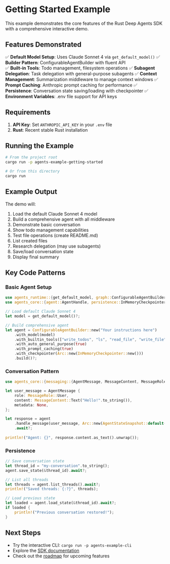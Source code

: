 # Getting Started Example

This example demonstrates the core features of the Rust Deep Agents SDK with a comprehensive interactive demo.

## Features Demonstrated

✅ **Default Model Setup**: Uses Claude Sonnet 4 via `get_default_model()`
✅ **Builder Pattern**: ConfigurableAgentBuilder with fluent API  
✅ **Built-in Tools**: Todo management, filesystem operations
✅ **Subagent Delegation**: Task delegation with general-purpose subagents
✅ **Context Management**: Summarization middleware to manage context windows
✅ **Prompt Caching**: Anthropic prompt caching for performance
✅ **Persistence**: Conversation state saving/loading with checkpointer
✅ **Environment Variables**: .env file support for API keys

## Requirements

1. **API Key**: Set `ANTHROPIC_API_KEY` in your `.env` file
2. **Rust**: Recent stable Rust installation

## Running the Example

```bash
# From the project root
cargo run -p agents-example-getting-started

# Or from this directory
cargo run
```

## Example Output

The demo will:
1. Load the default Claude Sonnet 4 model
2. Build a comprehensive agent with all middleware
3. Demonstrate basic conversation
4. Show todo management capabilities  
5. Test file operations (create README.md)
6. List created files
7. Research delegation (may use subagents)
8. Save/load conversation state
9. Display final summary

## Key Code Patterns

### Basic Agent Setup
```rust
use agents_runtime::{get_default_model, graph::ConfigurableAgentBuilder};
use agents_core::{agent::AgentHandle, persistence::InMemoryCheckpointer};

// Load default Claude Sonnet 4
let model = get_default_model()?;

// Build comprehensive agent
let agent = ConfigurableAgentBuilder::new("Your instructions here")
    .with_model(model)
    .with_builtin_tools(["write_todos", "ls", "read_file", "write_file", "edit_file"])
    .with_auto_general_purpose(true)
    .with_prompt_caching(true)
    .with_checkpointer(Arc::new(InMemoryCheckpointer::new()))
    .build()?;
```

### Conversation Pattern
```rust
use agents_core::{messaging::{AgentMessage, MessageContent, MessageRole}, state::AgentStateSnapshot};

let user_message = AgentMessage {
    role: MessageRole::User,
    content: MessageContent::Text("Hello!".to_string()),
    metadata: None,
};

let response = agent
    .handle_message(user_message, Arc::new(AgentStateSnapshot::default()))
    .await?;
    
println!("Agent: {}", response.content.as_text().unwrap());
```

### Persistence
```rust
// Save conversation state
let thread_id = "my-conversation".to_string();
agent.save_state(&thread_id).await?;

// List all threads
let threads = agent.list_threads().await?;
println!("Saved threads: {:?}", threads);

// Load previous state  
let loaded = agent.load_state(&thread_id).await?;
if loaded {
    println!("Previous conversation restored!");
}
```

## Next Steps

- Try the interactive CLI: `cargo run -p agents-example-cli`
- Explore the [SDK documentation](../../README.md)
- Check out the [roadmap](../../docs/ROADMAP.md) for upcoming features
